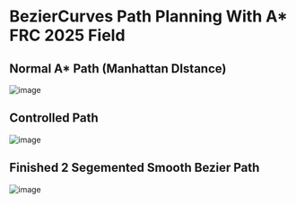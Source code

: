 # BezierCurves Path Planning With A* FRC 2025 Field


## Normal A* Path (Manhattan DIstance)
![image](https://github.com/user-attachments/assets/39b32005-1f61-449d-904b-0ed5d9b4a355)

## Controlled Path
![image](https://github.com/user-attachments/assets/c74bf938-e065-4025-a581-ae306728db1c)

## Finished 2 Segemented Smooth Bezier Path
![image](https://github.com/user-attachments/assets/75054bf5-fc67-4f32-a939-daab81f4ba17)
